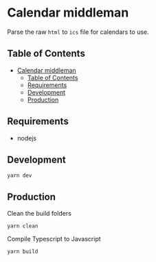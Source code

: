# Calendar middleman

Parse the raw `html` to `ics` file for calendars to use.

## Table of Contents
- [Calendar middleman](#calendar-middleman)
  - [Table of Contents](#table-of-contents)
  - [Requirements](#requirements)
  - [Development](#development)
  - [Production](#production)

## Requirements
- nodejs

## Development

```
yarn dev
```

## Production

Clean the build folders
```
yarn clean
```

Compile Typescript to Javascript
```
yarn build
```
